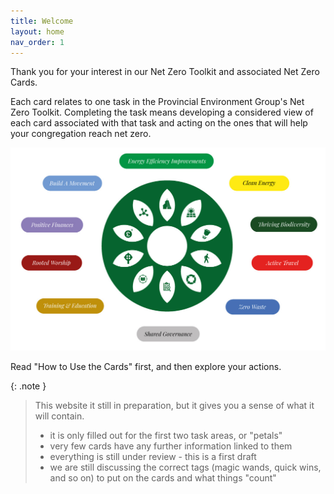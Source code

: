 ```yaml
---
title: Welcome
layout: home
nav_order: 1
---
```


Thank you for your interest in our Net Zero Toolkit and associated Net Zero Cards.

Each card relates to one task in the Provincial Environment Group's Net Zero Toolkit.  Completing the task means developing a considered view of each card associated with that task and acting on the ones that will help your congregation reach net zero.

<img src="graphics/NetZeroActionPlan10petals.jpg" alt="The Scottish Episcopal Church's 10 task areas, called petals" width="1500px"/>

Read "How to Use the Cards" first, and then explore your actions.

{: .note }

> This website it still in preparation, but it gives you a sense of what it will contain.
> 
> - it is only filled out for the first two task areas, or "petals"
> - very few cards have any further information linked to them
> - everything is still under review - this is a first draft 
> - we are still discussing the correct tags (magic wands, quick wins, and so on) to put on the cards and what things "count"


